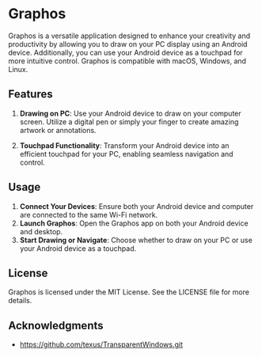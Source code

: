 # Graphos

Graphos is a versatile application designed to enhance your creativity and productivity by allowing you to draw on your PC display using an Android device. Additionally, you can use your Android device as a touchpad for more intuitive control. Graphos is compatible with macOS, Windows, and Linux.

## Features

1. **Drawing on PC**: Use your Android device to draw on your computer screen. Utilize a digital pen or simply your finger to create amazing artwork or annotations.

2. **Touchpad Functionality**: Transform your Android device into an efficient touchpad for your PC, enabling seamless navigation and control.



## Usage

1. **Connect Your Devices**: Ensure both your Android device and computer are connected to the same Wi-Fi network.
2. **Launch Graphos**: Open the Graphos app on both your Android device and desktop.
3. **Start Drawing or Navigate**: Choose whether to draw on your PC or use your Android device as a touchpad.


## License

Graphos is licensed under the MIT License. See the LICENSE file for more details.

## Acknowledgments
- https://github.com/texus/TransparentWindows.git
